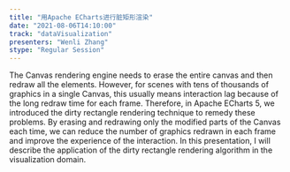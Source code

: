 ```yaml
---
title: "用Apache ECharts进行脏矩形渲染"
date: "2021-08-06T14:10:00" 
track: "dataVisualization"
presenters: "Wenli Zhang"
stype: "Regular Session"
---
```

The Canvas rendering engine needs to erase the entire canvas and then redraw all the elements. However, for scenes with tens of thousands of graphics in a single Canvas, this usually means interaction lag because of the long redraw time for each frame. Therefore, in Apache ECharts 5, we introduced the dirty rectangle rendering technique to remedy these problems. By erasing and redrawing only the modified parts of the Canvas each time, we can reduce the number of graphics redrawn in each frame and improve the experience of the interaction. In this presentation, I will describe the application of the dirty rectangle rendering algorithm in the visualization domain.